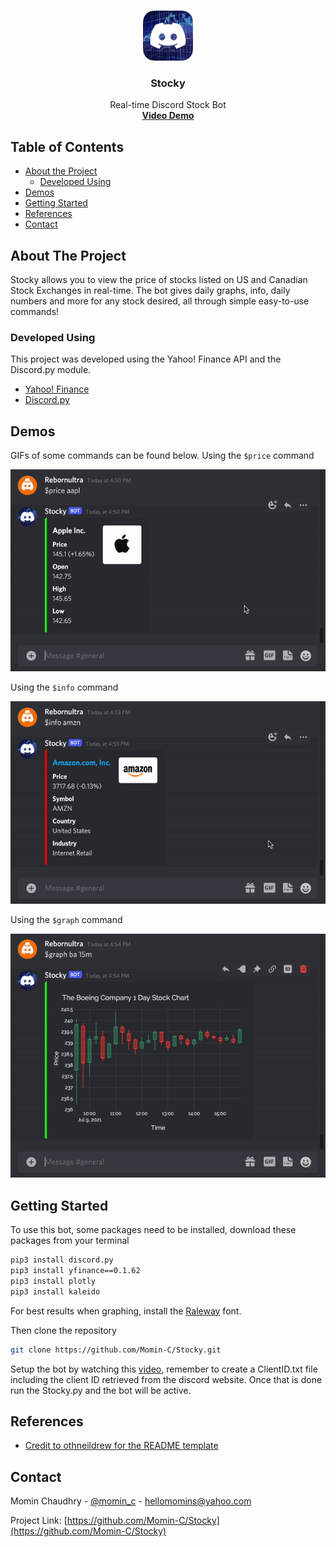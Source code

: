 <br />
  <p align="center">
  <a href="https://github.com/Momin-C/Stocky">
    <img src="images/Logo.png" alt="Logo" width="80" height="80">
  </a>
  <h3 align="center">Stocky</h3>
  <p align="center">
    Real-time Discord Stock Bot
    <br />
    <a href="https://www.youtube.com/watch?v=z5l0-HlCo2c"><strong>Video Demo</strong></a>
  </p>
</p>

## Table of Contents

* [About the Project](#about-the-project)
    * [Developed Using](#developed-using)
* [Demos](#demos)
* [Getting Started](#getting-started)
* [References](#references)
* [Contact](#contact)

## About The Project

Stocky allows you to view the price of stocks listed on US and Canadian Stock Exchanges in real-time. The bot gives daily graphs, info, daily numbers and more for any stock desired, all through simple easy-to-use commands!

### Developed Using
This project was developed using the Yahoo! Finance API and the Discord.py module.
* [Yahoo! Finance](https://pypi.org/project/yfinance/)
* [Discord.py](https://discordpy.readthedocs.io/en/stable/)

## Demos

GIFs of some commands can be found below.
Using the `$price` command

![](images/Price.gif)

Using the `$info` command

![](images/Info.gif)

Using the `$graph` command

![](images/Graph.gif)

## Getting Started

To use this bot, some packages need to be installed, download these packages from your terminal
```sh
pip3 install discord.py
pip3 install yfinance==0.1.62
pip3 install plotly
pip3 install kaleido
```
For best results when graphing, install the [Raleway](https://fonts.google.com/specimen/Raleway) font.

Then clone the repository

```sh
git clone https://github.com/Momin-C/Stocky.git
```

Setup the bot by watching this [video](https://youtu.be/Uibz0iQjoC0?t=692), remember to create a ClientID.txt file including the client ID retrieved from the discord website. Once that is done run the Stocky.py and the bot will be active.

## References

* [Credit to othneildrew for the README template](https://github.com/othneildrew/Best-README-Template/blob/master/BLANK_README.md)
## Contact

Momin Chaudhry - [@momin_c](https://instagram.com/momin_c) - hellomomins@yahoo.com

Project Link: [https://github.com/Momin-C/Stocky](https://github.com/Momin-C/Stocky)
